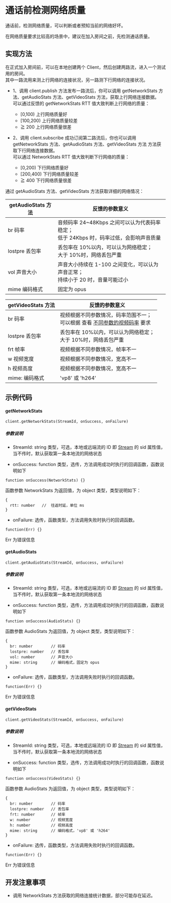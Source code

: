 # 通话前检测网络质量

通话前，检测网络质量，可以判断或者预知当前的网络好坏。

在网络质量要求比较高的场景中，建议在加入房间之前，先检测通话质量。

## 实现方法

在正式加入房间前，可以在本地创建两个 Client，然后创建两路流，进入一个测试用的房间。    
其中一路流用来测上行网络的连接状况，另一路测下行网络的连接状况。    

 - 1、调用 client.publish 方法发布一路流后，你可以调用 getNetworkStats 方法、getAudioStats 方法、getVideoStats 方法，获取上行网络连接数据。    
可以通过反馈的 getNetworkStats RTT 值大致判断上行网络的质量：
     - [0,100) 上行网络质量好
     - [100,200) 上行网络质量较差
     - ≧ 200 上行网络质量很差

 - 2、调用 client.subscribe 成功订阅第二路流后，你也可以调用  getNetworkStats 方法、getAudioStats 方法、getVideoStats 方法 方法获取下行网络连接数据。    
可以通过 NetworkStats RTT 值大致判断下行网络的质量：
     - [0,200) 下行网络质量好
     - [200,400) 下行网络质量较差
     - ≧ 400 下行网络质量很差

通过 getAudioStats 方法、getVideoStats 方法获取详细的网络情况：

| getAudioStats 方法 | 反馈的参数意义                                                                            |
| ------------------ | ----------------------------------------------------------------------------------------- |
| br 码率            | 音频码率 24~48Kbps 之间可以认为代表码率稳定；<br>低于 24Kbps 时，码率过低，会影响声音质量 |
| lostpre  丢包率    | 丢包率在 10%以内，可以认为网络稳定；<br>大于 10%时，网络丢包严重                          |
| vol 声音大小       | 声音大小持续在 1-100 之间变化，可以认为声音正常；<br>持续小于 20 时，音量可能过小         |
| mime 编码格式      | 固定为 opus                                                                               |

| getVideoStats 方法 | 反馈的参数意义                                                                                                                                 |
| ------------------ | ---------------------------------------------------------------------------------------------------------------------------------------------- |
| br 码率            | 视频根据不同参数情况，码率范围不一；<br>可以根据 查看 [不同参数的视频码率](https://github.com/ucloud/urtc-sdk-web#getsupportprofilenames) 要求 |
| lostpre 丢包率     | 丢包率在 10%以内，可以认为网络稳定；<br>大于 10%时，网络丢包严重                                                                               |
| frt 帧率           | 视频根据不同参数情况，帧率不一                                                                                                                 |
| w 视频宽度         | 视频根据不同参数情况，宽高不一                                                                                                                 |
| h 视频高度         | 视频根据不同参数情况，宽高不一                                                                                                                 |
| mime: 编码格式     | 'vp8' 或 'h264'                                                                                                                                |

## 示例代码

#### getNetworkStats
```
client.getNetworkStats(StreamId, onSuccess, onFailure)
```
##### 参数说明

- StreamId: string 类型，可选，本地或远端流的 ID 即 [Stream](#stream) 的 sid 属性值，当不传时，默认获取第一条本地流的网络状态
  
- onSuccess: function 类型，选传，方法调用成功时执行的回调函数，函数说明如下

```
function onSuccess(NetworkStats) {}
```

函数参数 NetworkStats 为返回值，为 object 类型，类型说明如下：

```
{
  rtt: number   //  往返时延，单位 ms
}
```

- onFailure: 选传，函数类型，方法调用失败时执行的回调函数。

```
function(Err) {}
```
Err 为错误信息

#### getAudioStats
```
client.getAudioStats(StreamId, onSuccess, onFailure)
```
##### 参数说明

- StreamId: string 类型，可选，本地或远端流的 ID 即 [Stream](#stream) 的 sid 属性值，当不传时，默认获取第一条本地流的网络状态
  
- onSuccess: function 类型，选传，方法调用成功时执行的回调函数，函数说明如下

```
function onSuccess(AudioStats) {}
```

函数参数 AudioStats 为返回值，为 object 类型，类型说明如下：

```
{
  br: number        // 码率
  lostpre: number   // 丢包率
  vol: number       // 声音大小
  mime: string      // 编码格式，固定为 opus
}
```

- onFailure: 选传，函数类型，方法调用失败时执行的回调函数。

```
function(Err) {}
```
Err 为错误信息

#### getVideoStats
```
client.getVideoStats(StreamId, onSuccess, onFailure)
```
##### 参数说明

- StreamId: string 类型，可选，本地或远端流的 ID 即 [Stream](#stream) 的 sid 属性值，当不传时，默认获取第一条本地流的网络状态
  
- onSuccess: function 类型，选传，方法调用成功时执行的回调函数，函数说明如下

```
function onSuccess(VideoStats) {}
```

函数参数 AudioStats 为返回值，为 object 类型，类型说明如下：

```
{
  br: number        // 码率
  lostpre: number   // 丢包率
  frt: number       // 帧率
  w: number         // 视频宽度
  h: number         // 视频高度
  mime: string      // 编码格式，'vp8' 或 'h264'
}
```

- onFailure: 选传，函数类型，方法调用失败时执行的回调函数。

```
function(Err) {}
```
Err 为错误信息

## 开发注意事项

 - 调用 NetworkStats 方法获取的网络连接统计数据，部分可能存在延迟。
